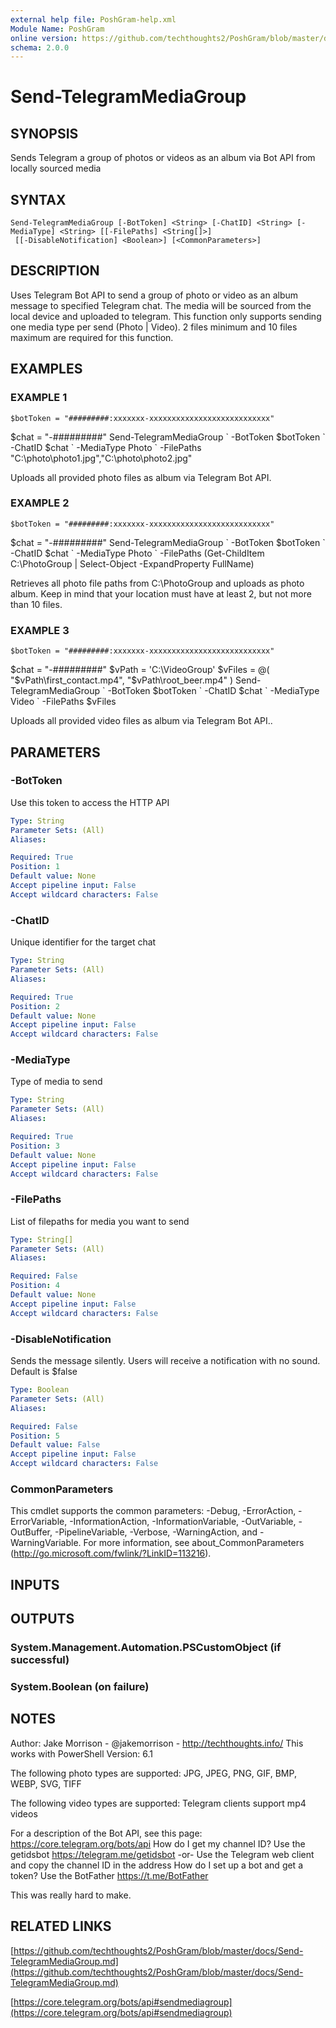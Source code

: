 ```yaml
---
external help file: PoshGram-help.xml
Module Name: PoshGram
online version: https://github.com/techthoughts2/PoshGram/blob/master/docs/Send-TelegramMediaGroup.md
schema: 2.0.0
---
```


# Send-TelegramMediaGroup

## SYNOPSIS
Sends Telegram a group of photos or videos as an album via Bot API from locally sourced media

## SYNTAX

```
Send-TelegramMediaGroup [-BotToken] <String> [-ChatID] <String> [-MediaType] <String> [[-FilePaths] <String[]>]
 [[-DisableNotification] <Boolean>] [<CommonParameters>]
```

## DESCRIPTION
Uses Telegram Bot API to send a group of photo or video as an album message to specified Telegram chat.
The media will be sourced from the local device and uploaded to telegram.
This function only supports sending one media type per send (Photo | Video).
2 files minimum and 10 files maximum are required for this function.

## EXAMPLES

### EXAMPLE 1
```
$botToken = "#########:xxxxxxx-xxxxxxxxxxxxxxxxxxxxxxxxxxx"
```

$chat = "-#########"
Send-TelegramMediaGroup \`
    -BotToken $botToken \`
    -ChatID $chat \`
    -MediaType Photo \`
    -FilePaths "C:\photo\photo1.jpg","C:\photo\photo2.jpg"

Uploads all provided photo files as album via Telegram Bot API.

### EXAMPLE 2
```
$botToken = "#########:xxxxxxx-xxxxxxxxxxxxxxxxxxxxxxxxxxx"
```

$chat = "-#########"
Send-TelegramMediaGroup \`
    -BotToken $botToken \`
    -ChatID $chat \`
    -MediaType Photo \`
    -FilePaths (Get-ChildItem C:\PhotoGroup | Select-Object -ExpandProperty FullName)

Retrieves all photo file paths from C:\PhotoGroup and uploads as photo album.
Keep in mind that your location must have at least 2, but not more than 10 files.

### EXAMPLE 3
```
$botToken = "#########:xxxxxxx-xxxxxxxxxxxxxxxxxxxxxxxxxxx"
```

$chat = "-#########"
$vPath = 'C:\VideoGroup'
$vFiles = @(
    "$vPath\first_contact.mp4",
    "$vPath\root_beer.mp4"
)
Send-TelegramMediaGroup \`
    -BotToken $botToken \`
    -ChatID $chat \`
    -MediaType Video \`
    -FilePaths $vFiles

Uploads all provided video files as album via Telegram Bot API..

## PARAMETERS

### -BotToken
Use this token to access the HTTP API

```yaml
Type: String
Parameter Sets: (All)
Aliases:

Required: True
Position: 1
Default value: None
Accept pipeline input: False
Accept wildcard characters: False
```

### -ChatID
Unique identifier for the target chat

```yaml
Type: String
Parameter Sets: (All)
Aliases:

Required: True
Position: 2
Default value: None
Accept pipeline input: False
Accept wildcard characters: False
```

### -MediaType
Type of media to send

```yaml
Type: String
Parameter Sets: (All)
Aliases:

Required: True
Position: 3
Default value: None
Accept pipeline input: False
Accept wildcard characters: False
```

### -FilePaths
List of filepaths for media you want to send

```yaml
Type: String[]
Parameter Sets: (All)
Aliases:

Required: False
Position: 4
Default value: None
Accept pipeline input: False
Accept wildcard characters: False
```

### -DisableNotification
Sends the message silently.
Users will receive a notification with no sound.
Default is $false

```yaml
Type: Boolean
Parameter Sets: (All)
Aliases:

Required: False
Position: 5
Default value: False
Accept pipeline input: False
Accept wildcard characters: False
```

### CommonParameters
This cmdlet supports the common parameters: -Debug, -ErrorAction, -ErrorVariable, -InformationAction, -InformationVariable, -OutVariable, -OutBuffer, -PipelineVariable, -Verbose, -WarningAction, and -WarningVariable.
For more information, see about_CommonParameters (http://go.microsoft.com/fwlink/?LinkID=113216).

## INPUTS

## OUTPUTS

### System.Management.Automation.PSCustomObject (if successful)
### System.Boolean (on failure)
## NOTES
Author: Jake Morrison - @jakemorrison - http://techthoughts.info/
This works with PowerShell Version: 6.1

The following photo types are supported:
JPG, JPEG, PNG, GIF, BMP, WEBP, SVG, TIFF

The following video types are supported:
Telegram clients support mp4 videos

For a description of the Bot API, see this page: https://core.telegram.org/bots/api
How do I get my channel ID?
Use the getidsbot https://telegram.me/getidsbot  -or-  Use the Telegram web client and copy the channel ID in the address
How do I set up a bot and get a token?
Use the BotFather https://t.me/BotFather

This was really hard to make.

## RELATED LINKS

[https://github.com/techthoughts2/PoshGram/blob/master/docs/Send-TelegramMediaGroup.md](https://github.com/techthoughts2/PoshGram/blob/master/docs/Send-TelegramMediaGroup.md)

[https://core.telegram.org/bots/api#sendmediagroup](https://core.telegram.org/bots/api#sendmediagroup)


